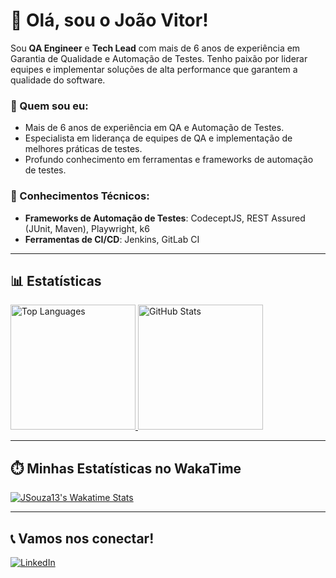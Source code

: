 # 👋 Olá, sou o João Vitor!

Sou **QA Engineer** e **Tech Lead** com mais de 6 anos de experiência em Garantia de Qualidade e Automação de Testes. Tenho paixão por liderar equipes e implementar soluções de alta performance que garantem a qualidade do software.

### 💼 Quem sou eu:
- Mais de 6 anos de experiência em QA e Automação de Testes.
- Especialista em liderança de equipes de QA e implementação de melhores práticas de testes.
- Profundo conhecimento em ferramentas e frameworks de automação de testes.

### 🔧 Conhecimentos Técnicos:
- **Frameworks de Automação de Testes**: CodeceptJS, REST Assured (JUnit, Maven), Playwright, k6
- **Ferramentas de CI/CD**: Jenkins, GitLab CI

---

## 📊 Estatísticas

<div align="left">
  <a href="https://github.com/JSouza13">
    <img loading="lazy" height="200em" src="https://github-readme-stats.vercel.app/api/top-langs/?username=jsouza13&layout=compact&langs_count=7&locale=PT-br" alt="Top Languages" />
    <img loading="lazy" height="200em" src="https://github-readme-stats.vercel.app/api?username=jsouza13&show_icons=true&include_all_commits=true&count_private=true&locale=PT-br" alt="GitHub Stats" />
  </a>
</div>

---

## ⏱️ Minhas Estatísticas no WakaTime

[![JSouza13's Wakatime Stats](https://github-readme-stats.vercel.app/api/wakatime?username=JSOUZA13)](https://github-readme-stats.vercel.app/api/wakatime?username=JSOUZA13)

---

## 📞 Vamos nos conectar!

[![LinkedIn](https://img.shields.io/badge/LinkedIn-JSouza-blue?style=for-the-badge&logo=linkedin)](https://linkedin.com/in/joaovitor-souza)

